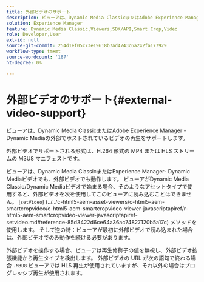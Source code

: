 ```yaml
---
title: 外部ビデオのサポート
description: ビューアは、Dynamic Media ClassicまたはAdobe Experience Manager - Dynamic Mediaの外部でホストされているビデオの再生をサポートします。
solution: Experience Manager
feature: Dynamic Media Classic,Viewers,SDK/API,Smart Crop,Video
role: Developer,User
exl-id: null
source-git-commit: 254d1ef05c73e19618b7ad4743c6a242fa177929
workflow-type: tm+mt
source-wordcount: '187'
ht-degree: 0%

---
```


# 外部ビデオのサポート{#external-video-support}

ビューアは、Dynamic Media ClassicまたはAdobe Experience Manager - Dynamic Mediaの外部でホストされているビデオの再生をサポートします。

外部ビデオでサポートされる形式は、H.264 形式の MP4 または HLS ストリームの M3U8 マニフェストです。

ビューアは、Dynamic Media ClassicまたはExperience Manager- Dynamic Mediaビデオでも、外部ビデオでも動作します。 ビューアがDynamic Media Classic/Dynamic Mediaビデオで始まる場合、そのようなアセットタイプで使用すると、外部ビデオを次を使用してこのビューアに読み込むことはできません。 [`setVideo`]
(../../c-html5-aem-asset-viewers/c-html5-aem-smartcropvideo/c-html5-aem-smartcropvideo-viewer-javascriptapiref/r-html5-aem-smartcropvideo-viewer-javascriptapiref-setvideo.md#reference-85d3422d6ce64a36ac74827120b5a17c) メソッドを使用します。 そして逆の詩：ビューアが最初に外部ビデオで読み込まれた場合は、外部ビデオでのみ動作を続ける必要があります。

外部ビデオを操作する場合、ビューアは再生修飾子の値を無視し、外部ビデオ拡張機能から再生タイプを検出します。 外部ビデオの URL が次の語句で終わる場合 `.M3U8` ビューアでは HLS 再生が使用されていますが、それ以外の場合はプログレッシブ再生が使用されます。
